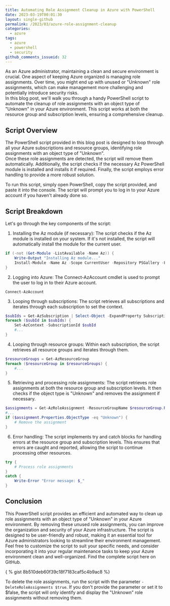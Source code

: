 ```yaml
---
title: Automating Role Assignment Cleanup in Azure with PowerShell
date: 2023-03-19T00:01:30
layout: single-github
permalink: /2023/03/azure-role-assignment-cleanup
categories:
  - azure
tags:
  - azure
  - powershell
  - security
github_comments_issueid: 32
---
```


As an Azure administrator, maintaining a clean and secure environment is crucial. One aspect of keeping Azure organized is managing role assignments. Over time, you might end up with unused or "Unknown" role assignments, which can make management more challenging and potentially introduce security risks.<br>
In this blog post, we'll walk you through a handy PowerShell script to automate the cleanup of role assignments with an object type of "Unknown" in your Azure environment. This script works at both the resource group and subscription levels, ensuring a comprehensive cleanup.

## Script Overview

The PowerShell script provided in this blog post is designed to loop through all your Azure subscriptions and resource groups, identifying role assignments with an object type of "Unknown".<br>
Once these role assignments are detected, the script will remove them automatically. Additionally, the script checks if the necessary Az PowerShell module is installed and installs it if required. Finally, the script employs error handling to provide a more robust solution.

To run this script, simply open PowerShell, copy the script provided, and paste it into the console. The script will prompt you to log in to your Azure account if you haven't already done so.

## Script Breakdown

Let's go through the key components of the script:

1. Installing the Az module (if necessary): The script checks if the Az module is installed on your system. If it's not installed, the script will automatically install the module for the current user.

```powershell
if (-not (Get-Module -ListAvailable -Name Az)) {
    Write-Output "Installing Az module..."
    Install-Module -Name Az -Scope CurrentUser -Repository PSGallery -Force
}
```

2. Logging into Azure: The Connect-AzAccount cmdlet is used to prompt the user to log in to their Azure account.

`Connect-AzAccount`

3. Looping through subscriptions: The script retrieves all subscriptions and iterates through each subscription to set the context.

```powershell
$subIds = Get-AzSubscription | Select-Object -ExpandProperty SubscriptionId
foreach ($subId in $subIds) {
    Set-AzContext -SubscriptionId $subId
    #...
}
```

4. Looping through resource groups: Within each subscription, the script retrieves all resource groups and iterates through them.

```powershell
$resourceGroups = Get-AzResourceGroup
foreach ($resourceGroup in $resourceGroups) {
    #...
}
```

5. Retrieving and processing role assignments: The script retrieves role assignments at both the resource group and subscription levels. It then checks if the object type is "Unknown" and removes the assignment if necessary.

```powershell
$assignments = Get-AzRoleAssignment -ResourceGroupName $resourceGroup.ResourceGroupName -ErrorAction SilentlyContinue
#...
if ($assignment.Properties.ObjectType -eq "Unknown") {
    # Remove the assignment
}
```

6. Error handling: The script implements try and catch blocks for handling errors at the resource group and subscription levels. This ensures that errors are caught and reported, allowing the script to continue processing other resources.

```powershell
try {
    # Process role assignments
}
catch {
    Write-Error "Error message: $_"
}
```

## Conclusion

This PowerShell script provides an efficient and automated way to clean up role assignments with an object type of "Unknown" in your Azure environment. By removing these unused role assignments, you can improve the organization and security of your Azure infrastructure. The script is designed to be user-friendly and robust, making it an essential tool for Azure administrators looking to streamline their environment management.<br>
Feel free to customize the script to suit your specific needs, and consider incorporating it into your regular maintenance tasks to keep your Azure environment clean and well-organized.
Find the complete script here on GitHub.<br>

{ % gist 8b510deb60f39c18f7183caf5c4b9ac8 %}

To delete the role assignments, run the script with the parameter `-DeleteRoleAssignments $true`. If you don't provide the parameter or set it to $false, the script will only identify and display the "Unknown" role assignments without removing them.
